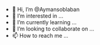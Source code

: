 - 👋 Hi, I’m @Aymansoblaban
- 👀 I’m interested in ...
- 🌱 I’m currently learning ...
- 💞️ I’m looking to collaborate on ...
- 📫 How to reach me ...

<!---
Aymansoblaban/Aymansoblaban is a ✨ special ✨ repository because its `README.md` (this file) appears on your GitHub profile.
You can click the Preview link to take a look at your changes.
--->
